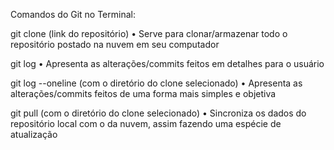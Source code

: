 Comandos do Git no Terminal:

git clone (link do repositório)
• Serve para clonar/armazenar todo o repositório postado na nuvem em seu computador

git log 
• Apresenta as alterações/commits feitos em detalhes para o usuário

git log --oneline (com o diretório do clone selecionado)
• Apresenta as alterações/commits feitos de uma forma mais simples e objetiva

git pull (com o diretório do clone selecionado)
• Sincroniza os dados do repositório local com o da nuvem, assim fazendo uma espécie de atualização